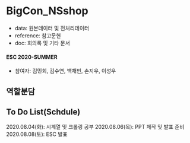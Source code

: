 # BigCon_NSshop

- data: 원본데이터 및 전처리데이터  
- reference: 참고문헌  
- doc: 회의록 및 기타 문서  

#### ESC 2020-SUMMER
- 참여자: 김민회, 김수연, 백채빈, 손지우, 이성우

## 역할분담

## To Do List(Schdule)

2020.08.04(화): 시계열 및 크롤링 공부
2020.08.06(목): PPT 제작 및 발표 준비
2020.08.08(토): ESC 발표
